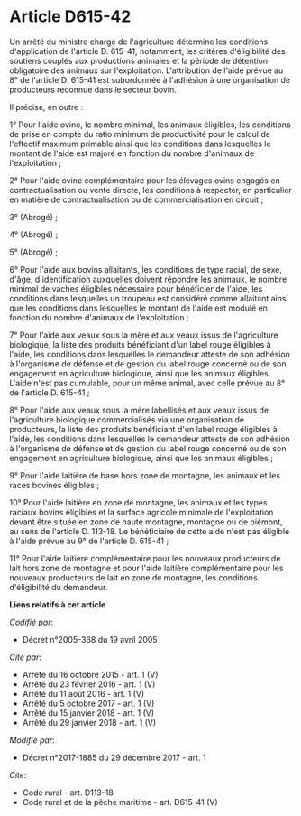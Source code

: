 # Article D615-42

Un arrêté du ministre chargé de l'agriculture détermine les conditions d'application de l'article D. 615-41, notamment, les
critères d'éligibilité des soutiens couplés aux productions animales et la période de détention obligatoire des animaux sur
l'exploitation. L'attribution de l'aide prévue au 8° de l'article D. 615-41 est subordonnée à l'adhésion à une organisation
de producteurs reconnue dans le secteur bovin.

Il précise, en outre :

1° Pour l'aide ovine, le nombre minimal, les animaux éligibles, les conditions de prise en compte du ratio minimum de
productivité pour le calcul de l'effectif maximum primable ainsi que les conditions dans lesquelles le montant de l'aide est
majoré en fonction du nombre d'animaux de l'exploitation ;

2° Pour l'aide ovine complémentaire pour les élevages ovins engagés en contractualisation ou vente directe, les conditions à
respecter, en particulier en matière de contractualisation ou de commercialisation en circuit ;

3° (Abrogé) ;

4° (Abrogé) ;

5° (Abrogé) ;

6° Pour l'aide aux bovins allaitants, les conditions de type racial, de sexe, d'âge, d'identification auxquelles doivent
répondre les animaux, le nombre minimal de vaches éligibles nécessaire pour bénéficier de l'aide, les conditions dans
lesquelles un troupeau est considéré comme allaitant ainsi que les conditions dans lesquelles le montant de l'aide est modulé
en fonction du nombre d'animaux de l'exploitation ;

7° Pour l'aide aux veaux sous la mère et aux veaux issus de l'agriculture biologique, la liste des produits bénéficiant d'un
label rouge éligibles à l'aide, les conditions dans lesquelles le demandeur atteste de son adhésion à l'organisme de défense
et de gestion du label rouge concerné ou de son engagement en agriculture biologique, ainsi que les animaux éligibles. L'aide
n'est pas cumulable, pour un même animal, avec celle prévue au 8° de l'article D. 615-41 ;

8° Pour l'aide aux veaux sous la mère labellisés et aux veaux issus de l'agriculture biologique commercialisés via une
organisation de producteurs, la liste des produits bénéficiant d'un label rouge éligibles à l'aide, les conditions dans
lesquelles le demandeur atteste de son adhésion à l'organisme de défense et de gestion du label rouge concerné ou de son
engagement en agriculture biologique, ainsi que les animaux éligibles ;

9° Pour l'aide laitière de base hors zone de montagne, les animaux et les races bovines éligibles ;

10° Pour l'aide laitière en zone de montagne, les animaux et les types raciaux bovins éligibles et la surface agricole
minimale de l'exploitation devant être située en zone de haute montagne, montagne ou de piémont, au sens de l'article D.
113-18. Le bénéficiaire de cette aide n'est pas éligible à l'aide prévue au 9° de l'article D. 615-41 ;

11° Pour l'aide laitière complémentaire pour les nouveaux producteurs de lait hors zone de montagne et pour l'aide laitière
complémentaire pour les nouveaux producteurs de lait en zone de montagne, les conditions d'éligibilité du demandeur.

**Liens relatifs à cet article**

_Codifié par_:

  - Décret n°2005-368 du 19 avril 2005

_Cité par_:

  - Arrêté du 16 octobre 2015 - art. 1 (V)
  - Arrêté du 23 février 2016 - art. 1 (V)
  - Arrêté du 11 août 2016 - art. 1 (V)
  - Arrêté du 5 octobre 2017 - art. 1 (V)
  - Arrêté du 15 janvier 2018 - art. 1 (V)
  - Arrêté du 29 janvier 2018 - art. 1 (V)

_Modifié par_:

  - Décret n°2017-1885 du 29 décembre 2017 - art. 1

_Cite_:

  - Code rural - art. D113-18
  - Code rural et de la pêche maritime - art. D615-41 (V)
